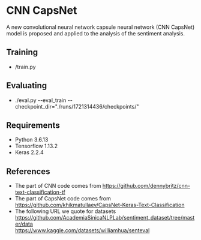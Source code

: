 # CNN CapsNet #
A new convolutional neural network capsule neural network (CNN CapsNet) model is proposed and applied to the analysis of the sentiment analysis.

## Training ##
- /train.py

## Evaluating ##
- ./eval.py --eval_train --checkpoint_dir="./runs/1721314436/checkpoints/"

## Requirements ##
- Python 3.6.13
- Tensorflow 1.13.2
- Keras 2.2.4

## References ##
- The part of CNN code comes from https://github.com/dennybritz/cnn-text-classification-tf
- The part of CapsNet code comes from https://github.com/khikmatullaev/CapsNet-Keras-Text-Classification
- The following URL we quote for datasets  
  https://github.com/AcademiaSinicaNLPLab/sentiment_dataset/tree/master/data  
  https://www.kaggle.com/datasets/williamhua/senteval  
